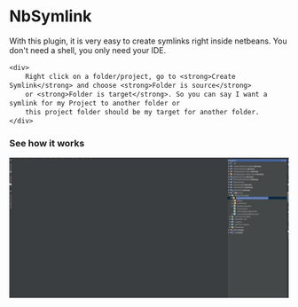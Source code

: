 <h1>NbSymlink</h1>

<div>
    <p>
        With this plugin, it is very easy to create symlinks right inside netbeans.
        You don't need a shell, you only need your IDE.
    </p>

    <div>
        Right click on a folder/project, go to <strong>Create Symlink</strong> and choose <strong>Folder is source</strong>
        or <strong>Folder is target</strong>. So you can say I want a symlink for my Project to another folder or
        this project folder should be my target for another folder.
    </div>
</div>

<h3>See how it works</h3>
<img src="/screenshots/NbSymlink.gif?raw=true" />